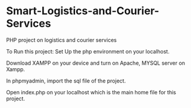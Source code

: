 # Smart-Logistics-and-Courier-Services
PHP project on logistics and courier services

To Run this project:
Set Up the php environment on your localhost.

Download XAMPP on your device and turn on Apache, MYSQL server on Xampp.

In phpmyadmin, import the sql file of the project.

Open index.php on your localhost which is the main home file for this project.
